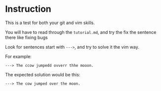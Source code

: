 # Instruction

This is a test for both your git and vim skills.

You will have to read through the `tutorial.md`, and try the fix the sentence there like fixing bugs

Look for sentences start with `--->`, and try to solve it the vim way.

For example:

```
---> The ccow jumpedd ovverr thhe mooon.
```

The expected solution would be this:

```
---> The cow jumped over the moon.
```
